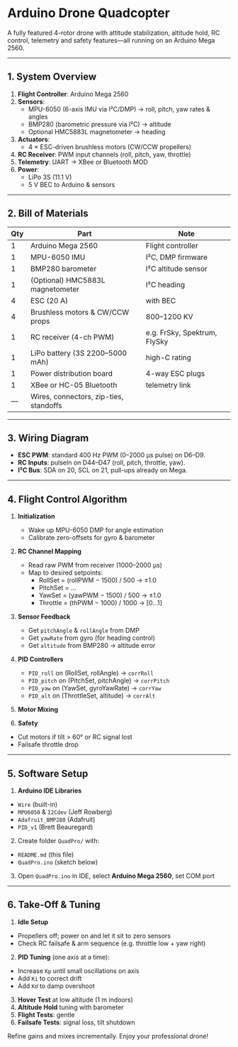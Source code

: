 # Arduino Drone Quadcopter

A fully featured 4-rotor drone with attitude stabilization, altitude hold, RC control, telemetry and safety features—all running on an Arduino Mega 2560.  

---

## 1. System Overview  
1. **Flight Controller**: Arduino Mega 2560  
2. **Sensors**:  
   - MPU-6050 (6-axis IMU via I²C/DMP) → roll, pitch, yaw rates & angles  
   - BMP280 (barometric pressure via I²C) → altitude  
   - Optional HMC5883L magnetometer → heading  
3. **Actuators**:  
   - 4 × ESC-driven brushless motors (CW/CCW propellers)  
4. **RC Receiver**: PWM input channels (roll, pitch, yaw, throttle)  
5. **Telemetry**: UART → XBee or Bluetooth MOD  
6. **Power**:  
   - LiPo 3S (11.1 V)  
   - 5 V BEC to Arduino & sensors  

---

## 2. Bill of Materials

| Qty | Part                                   | Note                                 |
|-----|----------------------------------------|--------------------------------------|
| 1   | Arduino Mega 2560                      | Flight controller                    |
| 1   | MPU-6050 IMU                           | I²C, DMP firmware                    |
| 1   | BMP280 barometer                       | I²C altitude sensor                  |
| 1   | (Optional) HMC5883L magnetometer       | I²C heading                          |
| 4   | ESC (20 A)                             | with BEC                              |
| 4   | Brushless motors & CW/CCW props        | 800–1200 KV                         |
| 1   | RC receiver (4-ch PWM)                 | e.g. FrSky, Spektrum, FlySky         |
| 1   | LiPo battery (3S 2200–5000 mAh)        | high-C rating                        |
| 1   | Power distribution board               | 4-way ESC plugs                      |
| 1   | XBee or HC-05 Bluetooth                | telemetry link                       |
| —   | Wires, connectors, zip-ties, standoffs  |                                      |

---

## 3. Wiring Diagram



- **ESC PWM**: standard 400 Hz PWM (0–2000 µs pulse) on D6–D9.  
- **RC Inputs**: pulseIn on D44–D47 (roll, pitch, throttle, yaw).  
- **I²C Bus**: SDA on 20, SCL on 21, pull-ups already on Mega.  

---

## 4. Flight Control Algorithm

1. **Initialization**  
   - Wake up MPU-6050 DMP for angle estimation  
   - Calibrate zero-offsets for gyro & barometer  

2. **RC Channel Mapping**  
   - Read raw PWM from receiver (1000–2000 µs)  
   - Map to desired setpoints:  
     - RollSet = (rollPWM − 1500) / 500 → ±1.0  
     - PitchSet = …  
     - YawSet = (yawPWM − 1500) / 500 → ±1.0  
     - Throttle = (thPWM − 1000) / 1000 → [0…1]  

3. **Sensor Feedback**  
   - Get `pitchAngle` & `rollAngle` from DMP  
   - Get `yawRate` from gyro (for heading control)  
   - Get `altitude` from BMP280 → altitude error  

4. **PID Controllers**  
   - `PID_roll` on (RollSet, rollAngle) → `corrRoll`  
   - `PID_pitch` on (PitchSet, pitchAngle) → `corrPitch`  
   - `PID_yaw` on (YawSet, gyroYawRate) → `corrYaw`  
   - `PID_alt` on (ThrottleSet, altitude) → `corrAlt`  

5. **Motor Mixing**  



6. **Safety**  
- Cut motors if tilt > 60° or RC signal lost  
- Failsafe throttle drop  

---

## 5. Software Setup

1. **Arduino IDE Libraries**  
- `Wire` (built-in)  
- `MPU6050` & `I2Cdev` (Jeff Rowberg)  
- `Adafruit_BMP280` (Adafruit)  
- `PID_v1` (Brett Beauregard)  
2. Create folder `QuadPro/` with:  
- `README.md` (this file)  
- `QuadPro.ino` (sketch below)  
3. Open `QuadPro.ino` in IDE, select **Arduino Mega 2560**, set COM port  

---

## 6. Take-Off & Tuning

1. **Idle Setup**  
- Propellers off; power on and let it sit to zero sensors  
- Check RC failsafe & arm sequence (e.g. throttle low + yaw right)  
2. **PID Tuning** (one axis at a time):  
- Increase `Kp` until small oscillations on axis  
- Add `Ki` to correct drift  
- Add `Kd` to damp overshoot  
3. **Hover Test** at low altitude (1 m indoors)  
4. **Altitude Hold** tuning with barometer  
5. **Flight Tests**: gentle  
6. **Failsafe Tests**: signal loss, tilt shutdown  

Refine gains and mixes incrementally. Enjoy your professional drone!  
